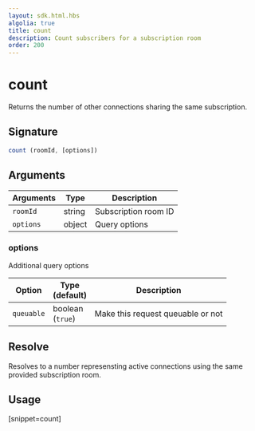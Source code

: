 ```yaml
---
layout: sdk.html.hbs
algolia: true
title: count
description: Count subscribers for a subscription room
order: 200
---
```


# count

Returns the number of other connections sharing the same subscription.

## Signature

```javascript
count (roomId, [options])
```

## Arguments

| Arguments    | Type    | Description |
|--------------|---------|-------------|
| ``roomId`` | string | Subscription room ID |
| ``options`` | object | Query options    |


### options

Additional query options

| Option     | Type<br/>(default)    | Description                       |
| ---------- | ------- | --------------------------------- |
| `queuable` | boolean<br/>(`true`) | Make this request queuable or not |

## Resolve

Resolves to a number represensting active connections using the same provided subscription room.

## Usage

[snippet=count]
